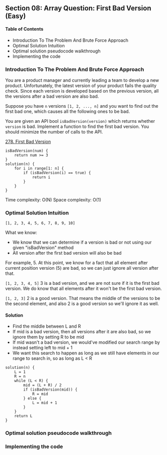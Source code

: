 ## Section 08: Array Question: First Bad Version (Easy)

#### Table of Contents
- Introduction To The Problem And Brute Force Approach
- Optimal Solution Intuition
- Optimal solution pseudocode walkthrough
- Implementing the code



### Introduction To The Problem And Brute Force Approach

You are a product manager and currently leading a team to develop a new product. Unfortunately, the latest version of your product fails the quality check. Since each version is developed based on the previous version, all the versions after a bad version are also bad.

Suppose you have `n` versions `[1, 2, ..., n]` and you want to find out the first bad one, which causes all the following ones to be bad.

You are given an API bool `isBadVersion(version)` which returns whether `version` is bad. Implement a function to find the first bad version. You should minimize the number of calls to the API.

[278. First Bad Version](https://leetcode.com/problems/first-bad-version/)


```
isBadVersion(num) {
    return num >= 3
}
solution(n) {
    for i in range[1: n] {
        if (isBadVersion(i) == true) {
            return i
        }
    }
}
```
Time complexity: O(N)
Space complexity: O(1)


### Optimal Solution Intuition
`[1, 2, 3, 4, 5, 6, 7, 8, 9, 10]`

What we know:
- We know that we can determine if a version is bad or not using our given
  "isBadVersion" method
- All version after the first bad version will also be bad

For example, 5. At this point, we know for a fact that all element after current
position version (5) are bad, so we can just ignore all version after that.

`[1, 2, 3, 4, 5]`
3 is a bad version, and we are not sure if it is the first bad version. We do know
that all elements after it won't be the first bad version.

`[1, 2, 3]`
2 is a good version. That means the middle of the versions to be the second element,
and also 2 is a good version so we'll ignore it as well.

#### Solution
- Find the middle between L and R
- If mid is a bad version, then all versions after it are also bad, so we ignore
  them by setting R to be mid
- If mid wasn't a bad version, we would've modified our search range by instead
  setting left to mid + 1
- We want this search to happen as long as we still have elements in our range to
  search in, so as long as L < R

```
solution(n) {
    L = 1
    R = n
    while (L < R) {
        mid = (L + R) / 2
        if (isBadVersion(mid)) {
            R = mid
        } else {
            L = mid + 1
        }
    }
    return L
}
```

### Optimal solution pseudocode walkthrough


### Implementing the code





